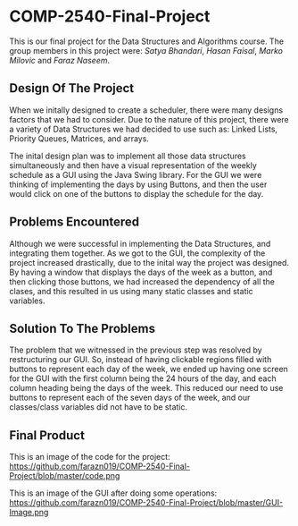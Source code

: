 # COMP-2540-Final-Project
This is our final project for the Data Structures and Algorithms course.
The group members in this project were: <i>Satya Bhandari</i>, <i>Hasan Faisal</i>,
<i>Marko Milovic</i> and <i>Faraz Naseem</i>. 




<h2>Design Of The Project</h2>
When we initally designed to create a scheduler, there were many designs factors
that we had to consider. Due to the nature of this project, there were a variety
of Data Structures we had decided to use such as: Linked Lists, Priority Queues,
Matrices, and arrays.

The inital design plan was to implement all those data structures simultaneously
and then have a visual representation of the weekly schedule as a GUI
using the Java Swing library. For the GUI we were thinking of implementing the 
days by using Buttons, and then the user would click on one of the buttons to
display the schedule for the day.



<h2>Problems Encountered</h2>
Although we were successful in implementing the Data Structures, and integrating
them together. As we got to the GUI, the complexity of the project increased 
drastically, due to the inital way the project was designed. 
By having a window that displays the days of the week as a button, and then 
clicking those buttons, we had increased the dependency of all the clases, and
this resulted in us using many static classes and static variables.



<h2>Solution To The Problems</h2>
The problem that we witnessed in the previous step was resolved by restructuring 
our GUI. So, instead of having clickable regions filled with buttons to represent
each day of the week, we ended up having one screen for the GUI with the first
column being the 24 hours of the day, and each column heading being the days of
the week. This reduced our need to use buttons to represent each of the seven 
days of the week, and our classes/class variables did not have to be static.



<h2>Final Product</h2>

This is an image of the code for the project:
https://github.com/farazn019/COMP-2540-Final-Project/blob/master/code.png

This is an image of the GUI after doing some operations:
https://github.com/farazn019/COMP-2540-Final-Project/blob/master/GUI-Image.png


